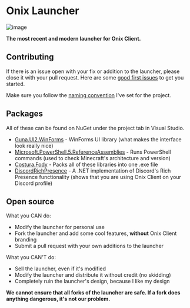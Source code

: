 # Onix Launcher
![image](https://user-images.githubusercontent.com/20384051/167514540-ce650320-cf6d-4285-80d0-eb4030e627e7.png)

**The most recent and modern launcher for Onix Client.**

## Contributing
If there is an issue open with your fix or addition to the launcher, please close it with your pull request. Here are some [good first issues](https://github.com/notcarlton/OnixLauncher/labels/good%20first%20issue) to get you started.

Make sure you follow the [naming convention](https://github.com/notcarlton/OnixLauncher/blob/main/NAMING.md) I've set for the project.

## Packages 
All of these can be found on NuGet under the project tab in Visual Studio.
 - [Guna.UI2.WinForms](https://www.nuget.org/packages/Guna.UI2.WinForms/2.0.3.2?_src=template) - WinForms UI library (what makes the interface look really nice)
 - [Microsoft.PowerShell.5.ReferenceAssemblies](https://www.nuget.org/packages/Microsoft.PowerShell.5.ReferenceAssemblies/1.1.0?_src=template) - Runs PowerShell commands (used to check Minecraft's architecture and version)
 - [Costura.Fody](https://www.nuget.org/packages/Costura.Fody/5.7.0?_src=template) - Packs all of these libraries into one .exe file
 - [DiscordRichPresence](https://www.nuget.org/packages/DiscordRichPresence/1.0.175?_src=template) - A .NET implementation of Discord's Rich Presence functionality (shows that you are using Onix Client on your Discord profile)

## Open source
What you CAN do:
- Modify the launcher for personal use
- Fork the launcher and add some cool features, **without** Onix Client branding
- Submit a pull request with your own additions to the launcher

What you CAN'T do:
- Sell the launcher, even if it's modified
- Modify the launcher and distribute it without credit (no skidding)
- Completely ruin the launcher's design, because I like my design

**We cannot ensure that all forks of the launcher are safe. If a fork does anything dangerous, it's not our problem.**
